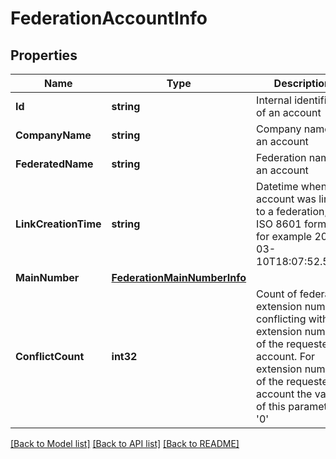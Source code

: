 # FederationAccountInfo

## Properties
Name | Type | Description | Notes
------------ | ------------- | ------------- | -------------
**Id** | **string** | Internal identifier of an account | [optional] 
**CompanyName** | **string** | Company name of an account | [optional] 
**FederatedName** | **string** | Federation name of an account | [optional] 
**LinkCreationTime** | **string** | Datetime when this account was linked to a federation, in ISO 8601 format, for example 2016-03-10T18:07:52.534Z | [optional] 
**MainNumber** | [**FederationMainNumberInfo**](FederationMainNumberInfo.md) |  | [optional] 
**ConflictCount** | **int32** | Count of federation extension numbers conflicting with extension numbers of the requested account. For extension numbers of the requested account the value of this parameter is &#39;0&#39; | [optional] 

[[Back to Model list]](../README.md#documentation-for-models) [[Back to API list]](../README.md#documentation-for-api-endpoints) [[Back to README]](../README.md)


